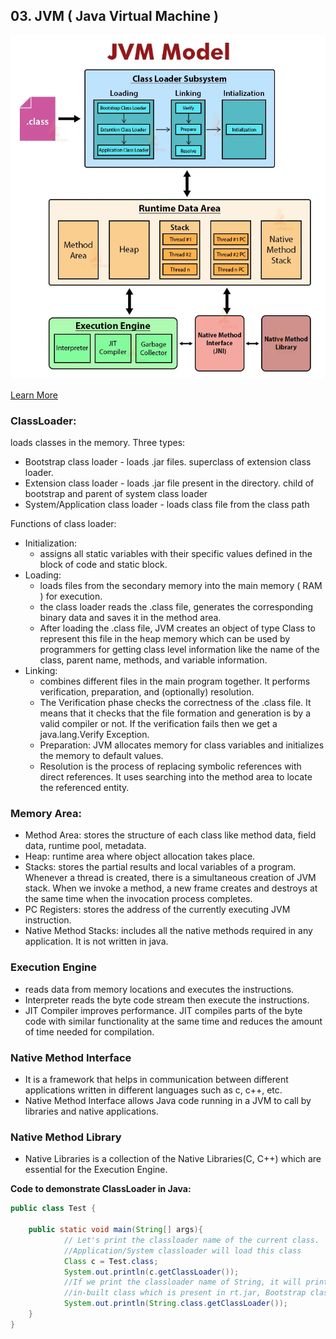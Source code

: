 ## 03. JVM ( Java Virtual Machine )

![JVM-Model.webp](../images/JVM-Model.webp)

[Learn More](https://techvidvan.com/tutorials/java-virtual-machine/)

### ClassLoader:

loads classes in the memory. Three types:

- Bootstrap class loader - loads .jar files. superclass of extension class loader.
- Extension class loader - loads .jar file present in the directory. child of bootstrap and parent of system class loader
- System/Application class loader - loads class file from the class path

Functions of class loader:

- Initialization:
    - assigns all static variables with their specific values defined in the block of code and static block.
- Loading:
    - loads files from the secondary memory into the main memory ( RAM ) for execution.
    - the class loader reads the .class file, generates the corresponding binary data and saves it in the method area.
    - After loading the .class file, JVM creates an object of type Class to represent this file in the heap memory which can be used by programmers for getting class level information like the name of the class, parent name, methods, and variable information.
- Linking:
    - combines different files in the main program together. It performs verification, preparation, and (optionally) resolution.
    - The Verification phase checks the correctness of the .class file. It means that it checks that the file formation and generation is by a valid compiler or not. If the verification fails then we get a java.lang.Verify Exception.
    - Preparation: JVM allocates memory for class variables and initializes the memory to default values.
    - Resolution is the process of replacing symbolic references with direct references. It uses searching into the method area to locate the referenced entity.

### Memory Area:

- Method Area: stores the structure of each class like method data, field data, runtime pool, metadata.
- Heap: runtime area where object allocation takes place.
- Stacks:  stores the partial results and local variables of a program. Whenever a thread is created, there is a simultaneous creation of JVM stack. When we invoke a method, a new frame creates and destroys at the same time when the invocation process completes.
- PC Registers: stores the address of the currently executing JVM instruction.
- Native Method Stacks: includes all the native methods required in any application. It is not written in java.

### Execution Engine

- reads data from memory locations and executes the instructions.
- Interpreter reads the byte code stream then execute the instructions.
- JIT Compiler improves performance. JIT compiles parts of the byte code with similar functionality at the same time and reduces the amount of time needed for compilation.

### Native Method Interface

- It is a framework that helps in communication between different applications written in different languages such as c, c++, etc.
- Native Method Interface allows Java code running in a JVM to call by libraries and native applications.

### Native Method Library

- Native Libraries is a collection of the Native Libraries(C, C++) which are essential for the Execution Engine.

**Code to demonstrate ClassLoader in Java:**

```java
public class Test {

    public static void main(String[] args){
            // Let's print the classloader name of the current class.
            //Application/System classloader will load this class
            Class c = Test.class;
            System.out.println(c.getClassLoader());
            //If we print the classloader name of String, it will print null because it is an
            //in-built class which is present in rt.jar, Bootstrap classloader loads it.
            System.out.println(String.class.getClassLoader());
    }
}
```